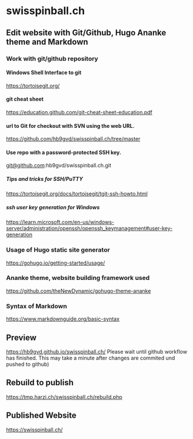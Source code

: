 # swisspinball.ch
## Edit website with Git/Github, Hugo Ananke theme and Markdown 
### Work with git/github repository
#### Windows Shell Interface to git
https://tortoisegit.org/
#### git cheat sheet
https://education.github.com/git-cheat-sheet-education.pdf
#### url to Git for checkout with SVN using the web URL. 
https://github.com/hb9gvd/swisspinball.ch/tree/master
#### Use repo with a password-protected SSH key. 
git@github.com:hb9gvd/swisspinball.ch.git
##### Tips and tricks for SSH/PuTTY
https://tortoisegit.org/docs/tortoisegit/tgit-ssh-howto.html
##### ssh user key generation for Windows
https://learn.microsoft.com/en-us/windows-server/administration/openssh/openssh_keymanagement#user-key-generation
### Usage of Hugo static site generator
https://gohugo.io/getting-started/usage/
### Ananke theme, website building framework used
https://github.com/theNewDynamic/gohugo-theme-ananke
### Syntax of Markdown
https://www.markdownguide.org/basic-syntax
## Preview 
https://hb9gvd.github.io/swisspinball.ch/
Please wait until github workflow has finished. This may take a minute after changes are commited und pushed to github)
## Rebuild to publish
https://tmp.harzi.ch/swisspinball.ch/rebuild.php
## Published Website
https://swisspinball.ch/
